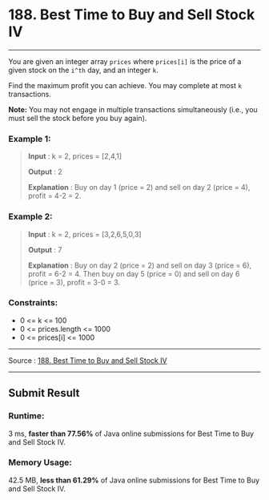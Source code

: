 # 188. Best Time to Buy and Sell Stock IV

-- --
You are given an integer array `prices` where `prices[i]` is the price of a given stock on the `i^th` day, and an integer `k`.

Find the maximum profit you can achieve. You may complete at most `k` transactions.

**Note:** You may not engage in multiple transactions simultaneously (i.e., you must sell the stock before you buy again).



### Example 1:

> **Input** : k = 2, prices = [2,4,1]
>
> **Output** : 2
> 
> **Explanation** : Buy on day 1 (price = 2) and sell on day 2 (price = 4), profit = 4-2 = 2.

### Example 2:

> **Input** : k = 2, prices = [3,2,6,5,0,3]
>
> **Output** : 7
>
> **Explanation** : Buy on day 2 (price = 2) and sell on day 3 (price = 6), profit = 6-2 = 4. Then buy on day 5 (price = 0) and sell on day 6 (price = 3), profit = 3-0 = 3.

### Constraints:

* 0 <= k <= 100
* 0 <= prices.length <= 1000
* 0 <= prices[i] <= 1000

-- --
Source : [188. Best Time to Buy and Sell Stock IV](https://leetcode.com/problems/best-time-to-buy-and-sell-stock-iv/)

-- --

## Submit Result

### Runtime:
3 ms, **faster than 77.56%** of Java online submissions for Best Time to Buy and Sell Stock IV.

### Memory Usage:
42.5 MB, **less than 61.29%** of Java online submissions for Best Time to Buy and Sell Stock IV.